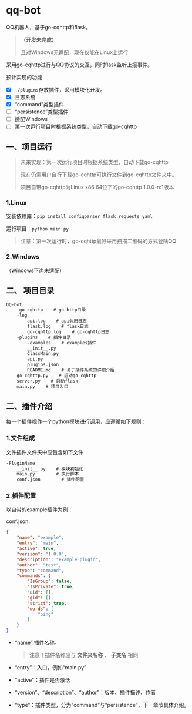 # qq-bot

QQ机器人，基于go-cqhttp和flask。

> **（开发未完成）**
> 
> 且对Windows无适配，现在仅能在Linux上运行

采用go-cqhttp进行与QQ协议的交互，同时flask监听上报事件。

预计实现的功能

- [x] `./plugins`存放插件，采用模块化开发。
- [x] 日志系统
- [x] “command”类型插件
- [ ] “persistence”类型插件
- [ ] 适配Windows
- [ ] 第一次运行项目时根据系统类型，自动下载go-cqhttp

## 一、项目运行

> 未来实现：第一次运行项目时根据系统类型，自动下载go-cqhttp
> 
> 现在仍需用户自行下载go-cqhttp可执行文件到go-cqhttp文件夹中。
> 
> 项目自带go-cqhttp为Linux x86 64位下的go-cqhttp 1.0.0-rc1版本

### 1.Linux

安装依赖库：`pip install configparser flask requests yaml`

运行项目：`python main.py`

> 注意：第一次运行时，go-cqhttp最好采用扫描二维码的方式登陆QQ

### 2.Windows

（Windows下尚未适配）

## 二、 项目目录

```bash
QQ-bot
    -go-cqhttp    # go-http目录
    -log            
        api.log    # api调用日志
        flask.log    # flask日志
        go-cqhttp.log    # go-cqhttp日志
    -plugins    # 插件目录
        -examples    # examples插件
        __init__.py
        ClassMain.py
        api.py
        plugins.json
        README.md    # 关于插件系统的详细介绍
    go-cqhttp.py    # 启动go-cqhttp
    server.py    # 启动flask
    main.py    # 项目入口
```

## 二、插件介绍

每一个插件视作一个python模块进行调用，应遵循如下规则：

### 1.文件组成

文件插件文件夹中应包含如下文件

```bash
-PluginName
    __init__.py    # 模块初始化
    main.py        # 执行脚本
    conf.json        # 插件配置
```

### 2.插件配置

以自带的example插件为例：

conf.json:

```json
{
    "name": "example",
    "entry": "main",
    "active": true,
    "version": "1.0.0",
    "description": "example plugin",
    "author": "test",
    "type": "command",
    "commands": {
        "IsGroup": false,
        "IsPrivate": true,
        "uid": [],
        "gid": [],
        "strict": true,
        "words": [
            "ping"
        ]
    }
}
```

- “name”:插件名称。
  
  > 注意！插件名称应与 **文件夹名称** 、 **子类名** 相同

- “entry”：入口，例如“main.py”

- "active"：插件是否激活

- “version”、“description”、“author”：版本、插件描述、作者

- “type”：插件类型，分为“command”与“persistence”，下一章节具体介绍。
